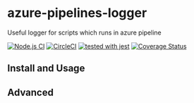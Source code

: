 # azure-pipelines-logger

Useful logger for scripts which runs in azure pipeline

[![Node.js CI](https://github.com/tormozz48/azure-pipelines-logger/actions/workflows/build-and-test.yml/badge.svg)](https://github.com/tormozz48/azure-pipelines-logger/actions/workflows/build-and-test.yml)
[![CircleCI](https://circleci.com/gh/tormozz48/azure-pipelines-logger.svg?style=shield)](https://circleci.com/gh/tormozz48/azure-pipelines-logger)
[![tested with jest](https://img.shields.io/badge/tested_with-jest-99424f.svg)](https://github.com/facebook/jest)
[![Coverage Status](https://coveralls.io/repos/github/tormozz48/azure-pipelines-logger/badge.svg?branch=main)](https://coveralls.io/github/tormozz48/azure-pipelines-logger?branch=main)

## Install and Usage

## Advanced
